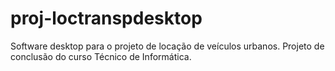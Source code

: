 # proj-loctranspdesktop
Software desktop para o projeto de locação de veículos urbanos. Projeto de conclusão do curso Técnico de Informática.

